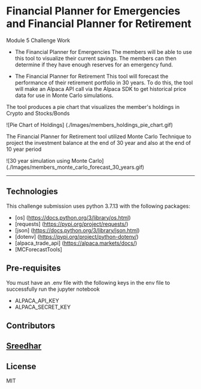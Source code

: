 # Financial Planner for Emergencies and Financial Planner for Retirement

Module 5 Challenge Work

* The Financial Planner for Emergencies 
The members will be able to use this tool to visualize their current savings. 
The members can then determine if they have enough reserves for an emergency fund.

* The Financial Planner for Retirement
This tool will forecast the performance of their retirement portfolio in 30 years. 
To do this, the tool will make an Alpaca API call via the Alpaca SDK to get historical price data for use in Monte Carlo simulations.

The tool produces a pie chart that visualizes the member's holdings in Crypto and Stocks/Bonds

![Pie Chart of Holdings] (./Images/members_holdings_pie_chart.gif)

The Financial Planner for Retirement tool utilized Monte Carlo Technique to project the investment balance
at the end of 30 year and also at the end of 10 year period

![30 year simulation using Monte Carlo] (./Images/members_monte_carlo_forecast_30_years.gif)


---
## Technologies

This challenge submission uses python 3.7.13 with the following packages:
* [os] (https://docs.python.org/3/library/os.html)
* [requests] (https://pypi.org/project/requests/)
* [json] (https://docs.python.org/3/library/json.html)
* [dotenv] (https://pypi.org/project/python-dotenv/)
* [alpaca_trade_api] (https://alpaca.markets/docs/)
* [MCForecastTools] 

## Pre-requisites
You must have an .env file with the following keys in the env file to successfully run the jupyter notebook

* ALPACA_API_KEY
* ALPACA_SECRET_KEY

## Contributors

[Sreedhar](j_sreedhar@yahoo.com)
---

## License

MIT
